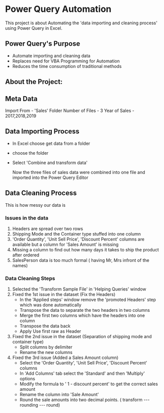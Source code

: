 # Power Query Automation
This project is about Automating the 'data importing and cleaning process' using Power Query in Excel.

## Power Query's Purpose
 - Automate importing and cleaning data
 - Replaces need for VBA Programming for Automation
 - Reduces the time consumption of traditional methods

## About the Project:


## Meta Data
Import From - 'Sales' Folder
Number of Files - 3
Year of Sales - 2017,2018,2019

## Data Importing Process
- In Excel choose get data from a folder
- choose the folder
- Select 'Combine and transform data'

  Now the three files of sales data were combined into  one file and imported into the Power Query Editor

## Data Cleaning Process
This is how messy our data is

### Issues in the data
 1. Headers are spread over two rows
 2. Shipping Mode and the Container type stuffed into one column
 3. 'Order Quantity', 'Unit Sell Price', 'Discount Percent' columns are available but a column for 'Sales Amount' is missing
 4. Missing a column to find out how many days it takes to ship the product after ordered
 5. SalesPerson data is too much formal ( having Mr, Mrs infront of the names)

### Data Cleaning Steps
 1. Selected the 'Transform Sample File' in 'Helping Queries' window
 2. Fixed the 1st issue in the dataset (Fix the Headers)
    - In the 'Applied steps' window remove the 'promoted Headers' step which was done automatically
    - Transpose the data to separate the two headers in two columns
    - Merge the first two columns which have the headers into  one column
    - Transpose the data back
    - Apply Use first raw as Header
 3. Fixed the 2nd issue in the dataset (Separation of shipping mode and container type)
    - Split columns by delimiter
    - Rename the new columns
 4. Fixed the 3rd issue (Added a Sales Amount column)
    - Select the 'Order Quantity', 'Unit Sell Price', 'Discount Percent' columns
    - In 'Add Columns' tab select the 'Standard' and then 'Multiply' options
    - Modify the formula to ' 1 - discount percent' to get the correct sales amount
    - Rename the column into 'Sale Amount'
    - Round the sale amounts into two decimal points. ( transform --- rounding --- round)
      

